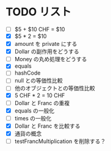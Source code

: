 # TODO リスト

- [ ] $5 + $10 CHF = \$10
- [x] $5 * 2 = $10
- [x] amount を private にする
- [x] Dollar の副作用をどうする
- [ ] Money の丸め処理をどうする
- [x] equals
- [ ] hashCode
- [ ] null との等価性比較
- [ ] 他のオブジェクトとの等価性比較
- [x] 5 CHF \* 2 = 10 CHF
- [ ] Dollar と Franc の重複
- [x] equals の一般化
- [ ] times の一般化
- [x] Dollar と Franc を比較する
- [x] 通貨の概念
- [ ] testFrancMultiplication を削除する？
